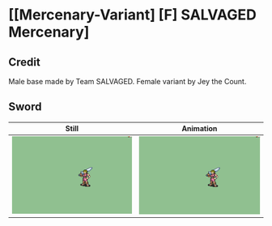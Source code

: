 # [\[Mercenary-Variant\] \[F\] SALVAGED Mercenary]

## Credit

Male base made by Team SALVAGED. 
Female variant by Jey the Count.
	
## Sword

| Still | Animation |
| :---: | :-------: |
| ![Sword still](./Sword_000.png) | ![Sword animation](./Sword.gif) |
